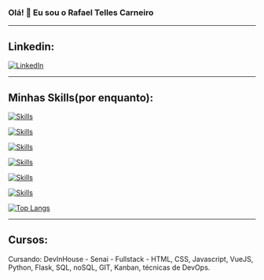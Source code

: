 
### Olá! 👋 Eu sou o Rafael Telles Carneiro
-------------------------------
## Linkedin:
[![LinkedIn](https://img.shields.io/badge/LinkedIn-0077B5?style=for-the-badge&logo=linkedin&logoColor=white)](https://www.linkedin.com/in/rafael-telles-carneiro-b74456148/)

-------------------------------

## Minhas Skills(por enquanto):
[![Skills](https://img.shields.io/badge/HTML5-E34F26?style=for-the-badge&logo=html5&logoColor=white)](https://github.com/rafatellescarneiro/Exercicios-DEVinHouse-M1S05)


[![Skills](https://img.shields.io/badge/CSS3-1572B6?style=for-the-badge&logo=css3&logoColor=white)](https://github.com/rafatellescarneiro/Exercicios-DEVinHouse-M1S05)


[![Skills](https://img.shields.io/badge/JavaScript-F7DF1E?style=for-the-badge&logo=javascript&logoColor=black)](https://github.com/rafatellescarneiro/Exercicios-DEVinHouse-M1S03)

[![Skills](https://img.shields.io/badge/Vue.js-35495E?style=for-the-badge&logo=vue.js&logoColor=4FC08D)](https://github.com/rafatellescarneiro/vue-project)

[![Skills](https://img.shields.io/badge/Python-3776AB?style=for-the-badge&logo=python&logoColor=white)](https://github.com/rafatellescarneiro/devincar_project)

[![Skills](https://img.shields.io/badge/flask-%23000.svg?style=for-the-badge&logo=flask&logoColor=white)](https://github.com/DEVin-ConectaNuvem/M2P2-DEVinventory-Squad2)

[![Top Langs](https://github-readme-stats.vercel.app/api/top-langs/?username=rafatellescarneiro&layout=compact)](https://github.com/rafatellescarneiro/github-readme-stats)


-------------------------------
## Cursos:

Cursando: 
DevInHouse - Senai - Fullstack - HTML, CSS, Javascript,
VueJS, Python, Flask, SQL, noSQL, GIT, Kanban, técnicas
de DevOps.






